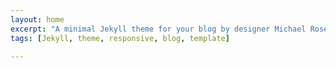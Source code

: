 ```yaml
---
layout: home
excerpt: "A minimal Jekyll theme for your blog by designer Michael Rose."
tags: [Jekyll, theme, responsive, blog, template]

---
```

<!--image:-->
<!--  feature: sample-image-1.jpg-->
<!--  credit: WeGraphics-->
<!--  creditlink: http://wegraphics.net/downloads/free-ultimate-blurred-background-pack/-->
